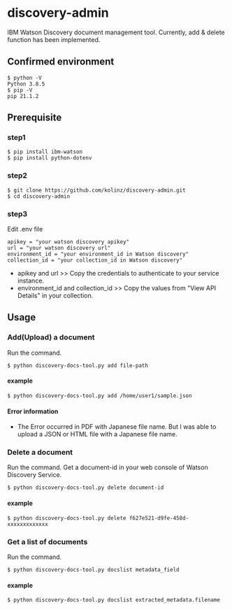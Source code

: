 # discovery-admin
IBM Watson Discovery document management tool. Currently, add & delete function has been implemented.

## Confirmed environment
```
$ python -V
Python 3.8.5
$ pip -V
pip 21.1.2
```
## Prerequisite
### step1
```
$ pip install ibm-watson
$ pip install python-dotenv
```
### step2
```
$ git clone https://github.com/kolinz/discovery-admin.git
$ cd discovery-admin
```
### step3
Edit .env file
```
apikey = "your watson discovery apikey"
url = "your watson discovery url"
environment_id = "your environment_id in Watson discovery"
collection_id = "your collection_id in Watson discovery"
```
- apikey and url >> Copy the credentials to authenticate to your service instance.
- environment_id and collection_id >> Copy the values from "View API Details" in your collection.

## Usage
### Add(Upload) a document
Run the command.
```
$ python discovery-docs-tool.py add file-path
```
#### example
```
$ python discovery-docs-tool.py add /home/user1/sample.json
```
#### Error information
- The Error occurred in PDF with Japanese file name. But I was able to upload a JSON or HTML file with a Japanese file name.

### Delete a document
Run the command. Get a document-id in your web console of Watson Discovery Service.
```
$ python discovery-docs-tool.py delete document-id
```
#### example
```
$ python discovery-docs-tool.py delete f627e521-d9fe-458d-xxxxxxxxxxxxx
```
### Get a list of documents
Run the command.
```
$ python discovery-docs-tool.py docslist metadata_field
```
#### example
```
$ python discovery-docs-tool.py docslist extracted_metadata.filename
```
